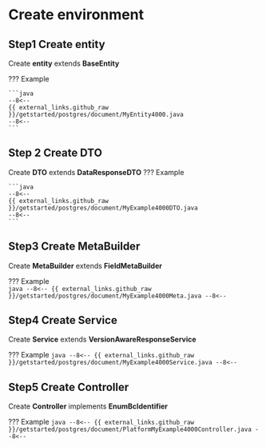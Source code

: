 # Create environment
## **Step1** Create **entity**

Create **entity** extends **BaseEntity**

??? Example

    ```java
    --8<--
    {{ external_links.github_raw }}/getstarted/postgres/document/MyEntity4000.java
    --8<--
    ```

## **Step 2** Create **DTO**

Create **DTO** extends **DataResponseDTO**
??? Example

    ```java
    --8<--
    {{ external_links.github_raw }}/getstarted/postgres/document/MyExample4000DTO.java
    --8<--
    ```

 
## **Step3** Create **MetaBuilder**

Create **MetaBuilder** extends **FieldMetaBuilder**

??? Example   
    ```java
    --8<--
    {{ external_links.github_raw }}/getstarted/postgres/document/MyExample4000Meta.java
    --8<--
    ```
## **Step4** Create **Service**

Create **Service** extends **VersionAwareResponseService**

??? Example
     ```java
     --8<--
     {{ external_links.github_raw }}/getstarted/postgres/document/MyExample4000Service.java
     --8<--
     ```        
## **Step5** Create **Controller**

Create **Controller** implements **EnumBcIdentifier**

??? Example
    ```java
    --8<--
    {{ external_links.github_raw }}/getstarted/postgres/document/PlatformMyExample4000Controller.java
    --8<--
    ```
